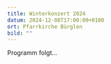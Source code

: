 ```yaml
---
title: Winterkonzert 2024
datum: 2024-12-08T17:00:00+0100
ort: Pfarrkirche Bürglen
bild: ""
---
```


Programm folgt...
